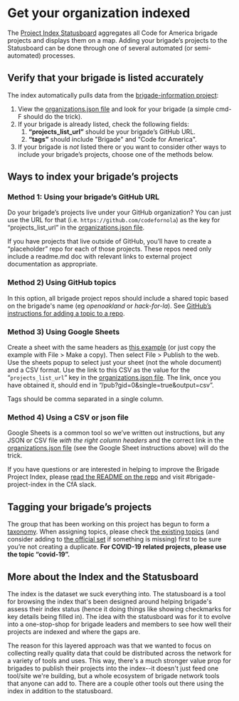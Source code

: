 # Get your organization indexed

The [Project Index Statusboard](../../statusboard.md) aggregates all Code for America brigade projects and displays them on a map. Adding your brigade’s projects to the Statusboard can be done through one of several automated (or semi-automated) processes.

## Verify that your brigade is listed accurately

The index automatically pulls data from the [brigade-information project](https://github.com/codeforamerica/brigade-information):

1.  View the [organizations.json file](https://github.com/codeforamerica/brigade-information/blob/master/organizations.json) and look for your brigade (a simple cmd-F should do the trick).
2. If your brigade is already listed, check the following fields:
   1. **“projects_list_url”** should be your brigade’s GitHub URL.
   2. **“tags”** should include "Brigade" and "Code for America".
3. If your brigade is _not_ listed there or you want to consider other ways to include your brigade’s projects, choose one of the methods below.

## Ways to index your brigade’s projects

### Method 1: Using your brigade’s GitHub URL

Do your brigade’s projects live under your GitHub organization?  You can just use the URL for that (i.e. `https://github.com/codefornola`) as the key for “projects_list_url” in the [organizations.json file](https://github.com/codeforamerica/brigade-information/blob/master/organizations.json).

If you have projects that live outside of GitHub, you’ll have to create a “placeholder” repo for each of those projects. These repos need only include a readme.md doc with relevant links to external project documentation as appropriate.

### Method 2) Using GitHub topics

In this option, all brigade project repos should include a shared topic based on the brigade's name (eg _openoakland_ or _hack-for-la_). See [GitHub’s instructions for adding a topic to a repo](https://help.github.com/en/github/administering-a-repository/classifying-your-repository-with-topics).

### Method 3) Using Google Sheets

Create a sheet with the same headers as [this example](https://docs.google.com/spreadsheets/d/1JWzgYPn1AZgw1UFbh0n6xzpS1a9wvDN2xsrJ-IyrcQ4/edit#gid=0) (or just copy the example with File > Make a copy).  Then select File > Publish to the web.  Use the sheets popup to select just your sheet (not the whole document) and a CSV format.  Use the link to this CSV as the value for the “`projects_list_url`” key in the [organizations.json file](https://github.com/codeforamerica/brigade-information/blob/master/organizations.json).  The link, once you have obtained it, should end in “/pub?gid=0&single=true&output=csv”.

Tags should be comma separated in a single column.

### Method 4) Using a CSV or json file

Google Sheets is a common tool so we’ve written out instructions, but any JSON or CSV file _with the right column headers_ and the correct link in the [organizations.json file](https://github.com/codeforamerica/brigade-information/blob/master/organizations.json) (see the Google Sheet instructions above) will do the trick.

If you have questions or are interested in helping to improve the Brigade Project Index, please [read the README on the repo](https://github.com/codeforamerica/brigade-project-index) and visit #brigade-project-index in the CfA slack.

## Tagging your brigade’s projects

The group that has been working on this project has begun to form a [taxonomy](../../civic-tech-taxonomy.md).  When assigning topics, please check [the existing topics](https://statusboard.brigade.cloud/api/taxonomy.json) (and consider adding to [the official set](https://github.com/codeforamerica/civic-tech-taxonomy/tree/master/issues) if something is missing) first to be sure you’re not creating a duplicate.  **For COVID-19 related projects, please use the topic “covid-19”.**

## More about the Index and the Statusboard

The index is the dataset we suck everything into.  The statusboard is a tool for browsing the index that's been designed around helping brigade's assess their index status (hence it doing things like showing checkmarks for key details being filled in).  The idea with the statusboard was for it to evolve into a one-stop-shop for brigade leaders and members to see how well their projects are indexed and where the gaps are.

The reason for this layered approach was that we wanted to focus on collecting really quality data that could be distributed across the network for a variety of tools and uses.  This way, there's a much stronger value prop for brigades to publish their projects into the index--it doesn't just feed one tool/site we're building, but a whole ecosystem of brigade network tools that anyone can add to. There are a couple other tools out there using the index in addition to the statusboard.
